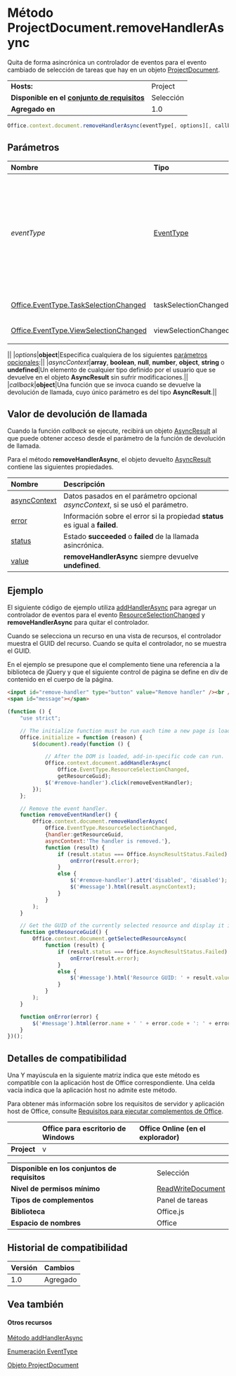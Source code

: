 

# <a name="projectdocument.removehandlerasync-method"></a>Método ProjectDocument.removeHandlerAsync
Quita de forma asincrónica un controlador de eventos para el evento cambiado de selección de tareas que hay en un objeto [ProjectDocument](../../reference/shared/projectdocument.projectdocument.md).

|||
|:-----|:-----|
|**Hosts:**|Project|
|**Disponible en el [conjunto de requisitos](../../docs/overview/specify-office-hosts-and-api-requirements.md)**|Selección|
|**Agregado en**|1.0|

```js
Office.context.document.removeHandlerAsync(eventType[, options][, callback]);
```


## <a name="parameters"></a>Parámetros
|**Nombre**|**Tipo**|**Descripción**|**Notas de compatibilidad**|
|:-----|:-----|:-----|:-----|
|_eventType_|[EventType](../../reference/shared/eventtype-enumeration.md)|El tipo de evento que se debe quitar, como constante [EventType](../../reference/shared/eventtype-enumeration.md) o su valor de texto correspondiente. Obligatorio.<br/><br/>En la siguiente tabla se muestran los argumentos eventType válidos para un objeto [ProjectDocument](../../reference/shared/projectdocument.projectdocument.md).<br/><br/><table><tr><th>Enumeración</th><th>Valor de texto</th></tr><tr><td>
  <a href="https://msdn.microsoft.com/en-us/library/office/fp179836.aspx">Office.EventType.ResourceSelectionChanged</a></td><td>resourceSelectionChanged</td></tr><tr><td>
  <a href="https://msdn.microsoft.com/en-us/library/office/fp179816.aspx">Office.EventType.TaskSelectionChanged</a></td><td>taskSelectionChanged</td></tr><tr><td>
  <a href="https://msdn.microsoft.com/en-us/library/office/fp179839.aspx">Office.EventType.ViewSelectionChanged</a></td><td>viewSelectionChanged</td></tr></table>||
|_options_|**object**|Especifica cualquiera de los siguientes [parámetros opcionales](../../docs/develop/asynchronous-programming-in-office-add-ins.md#passing-optional-parameters-to-asynchronous-methods):||
|_asyncContext_|**array**, **boolean**, **null**, **number**, **object**, **string** o **undefined**|Un elemento de cualquier tipo definido por el usuario que se devuelve en el objeto **AsyncResult** sin sufrir modificaciones.||
|_callback_|**object**|Una función que se invoca cuando se devuelve la devolución de llamada, cuyo único parámetro es del tipo **AsyncResult**.||


## <a name="callback-value"></a>Valor de devolución de llamada

Cuando la función _callback_ se ejecute, recibirá un objeto [AsyncResult](../../reference/shared/asyncresult.md) al que puede obtener acceso desde el parámetro de la función de devolución de llamada.

Para el método **removeHandlerAsync**, el objeto devuelto [AsyncResult](../../reference/shared/asyncresult.md) contiene las siguientes propiedades.


|**Nombre**|**Descripción**|
|:-----|:-----|
|[asyncContext](../../reference/shared/asyncresult.asynccontext.md)|Datos pasados en el parámetro opcional _asyncContext_, si se usó el parámetro.|
|[error](../../reference/shared/asyncresult.error.md)|Información sobre el error si la propiedad **status** es igual a **failed**.|
|[status](../../reference/shared/asyncresult.status.md)|Estado **succeeded** o **failed** de la llamada asincrónica.|
|[value](../../reference/shared/asyncresult.value.md)|**removeHandlerAsync** siempre devuelve **undefined**.|

## <a name="example"></a>Ejemplo

El siguiente código de ejemplo utiliza [addHandlerAsync](../../reference/shared/projectdocument.addhandlerasync.md) para agregar un controlador de eventos para el evento [ResourceSelectionChanged](../../reference/shared/projectdocument.resourceselectionchanged.event.md) y **removeHandlerAsync** para quitar el controlador.

Cuando se selecciona un recurso en una vista de recursos, el controlador muestra el GUID del recurso. Cuando se quita el controlador, no se muestra el GUID.

En el ejemplo se presupone que el complemento tiene una referencia a la biblioteca de jQuery y que el siguiente control de página se define en div de contenido en el cuerpo de la página.




```HTML
<input id="remove-handler" type="button" value="Remove handler" /><br />
<span id="message"></span>
```




```js
(function () {
    "use strict";

    // The initialize function must be run each time a new page is loaded.
    Office.initialize = function (reason) {
        $(document).ready(function () {

            // After the DOM is loaded, add-in-specific code can run.
            Office.context.document.addHandlerAsync(
                Office.EventType.ResourceSelectionChanged,
                getResourceGuid);
            $('#remove-handler').click(removeEventHandler);
        });
    };

    // Remove the event handler.
    function removeEventHandler() {
        Office.context.document.removeHandlerAsync(
            Office.EventType.ResourceSelectionChanged,
            {handler:getResourceGuid,
            asyncContext:'The handler is removed.'},
            function (result) {
                if (result.status === Office.AsyncResultStatus.Failed) {
                    onError(result.error);
                }
                else {
                    $('#remove-handler').attr('disabled', 'disabled');
                    $('#message').html(result.asyncContext);
                }
            }
        );
    }

    // Get the GUID of the currently selected resource and display it in the add-in.
    function getResourceGuid() {
        Office.context.document.getSelectedResourceAsync(
            function (result) {
                if (result.status === Office.AsyncResultStatus.Failed) {
                    onError(result.error);
                }
                else {
                    $('#message').html('Resource GUID: ' + result.value);
                }
            }
        );
    }

    function onError(error) {
        $('#message').html(error.name + ' ' + error.code + ': ' + error.message);
    }
})();
```


## <a name="support-details"></a>Detalles de compatibilidad


Una Y mayúscula en la siguiente matriz indica que este método es compatible con la aplicación host de Office correspondiente. Una celda vacía indica que la aplicación host no admite este método.

Para obtener más información sobre los requisitos de servidor y aplicación host de Office, consulte [Requisitos para ejecutar complementos de Office](../../docs/overview/requirements-for-running-office-add-ins.md).


||**Office para escritorio de Windows**|**Office Online (en el explorador)**|
|:-----|:-----|:-----|
|**Project**|v||

|||
|:-----|:-----|
|**Disponible en los conjuntos de requisitos**|Selección|
|**Nivel de permisos mínimo**|[ReadWriteDocument](../../docs/develop/requesting-permissions-for-api-use-in-content-and-task-pane-add-ins.md)|
|**Tipos de complementos**|Panel de tareas|
|**Biblioteca**|Office.js|
|**Espacio de nombres**|Office|

## <a name="support-history"></a>Historial de compatibilidad

|**Versión**|**Cambios**|
|:-----|:-----|
|1.0|Agregado|

## <a name="see-also"></a>Vea también



#### <a name="other-resources"></a>Otros recursos


[Método addHandlerAsync](../../reference/shared/projectdocument.addhandlerasync.md)
[Enumeración EventType](../../reference/shared/eventtype-enumeration.md)
[Objeto ProjectDocument](../../reference/shared/projectdocument.projectdocument.md)

